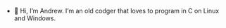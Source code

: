 - 👋 Hi, I’m Andrew.
I’m an old codger that loves to program in C on Linux and Windows.

<!---
stroebea/stroebea is a ✨ special ✨ repository because its `README.md` (this file) appears on your GitHub profile.
You can click the Preview link to take a look at your changes.
--->

